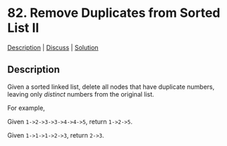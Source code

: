 # 82. Remove Duplicates from Sorted List II

[Description](https://leetcode.com/problems/remove-duplicates-from-sorted-list-ii/description/) | 
[Discuss](https://leetcode.com/problems/remove-duplicates-from-sorted-list-ii/discuss/) | 
[Solution](https://leetcode.com/problems/remove-duplicates-from-sorted-list-ii/solution/)

## Description

Given a sorted linked list, delete all nodes that have duplicate numbers, leaving only _distinct_ numbers from the original list.

For example,  

Given `1->2->3->3->4->4->5`, return `1->2->5`.  

Given `1->1->1->2->3`, return `2->3`.
